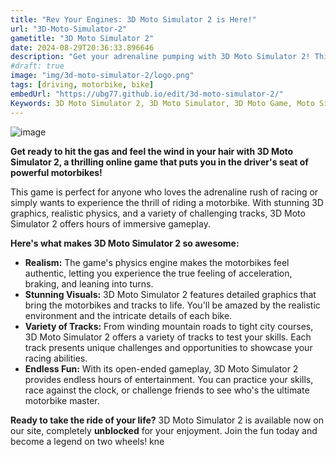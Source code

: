 ```yaml
---
title: "Rev Your Engines: 3D Moto Simulator 2 is Here!"
url: "3D-Moto-Simulator-2"
gametitle: "3D Moto Simulator 2"
date: 2024-08-29T20:36:33.896646
description: "Get your adrenaline pumping with 3D Moto Simulator 2! This exciting motorbike racing game features stunning 3D graphics, realistic physics, and a variety of challenging tracks. Play it unblocked now and become a racing champion!"
#draft: true
image: "img/3d-moto-simulator-2/logo.png"
tags: [driving, motorbike, bike]
embedUrl: "https://ubg77.github.io/edit/3d-moto-simulator-2/"
Keywords: 3D Moto Simulator 2, 3D Moto Simulator, 3D Moto Game, Moto Simulator, Moto Simulator Online, Unblocked Games, Classroom6x, Driving Games, Motorbike Games, Online Games, Free Games
---
```


![image](https://github.com/user-attachments/assets/b45cdc42-77df-4180-933b-9bb6c30816bf)

**Get ready to hit the gas and feel the wind in your hair with 3D Moto Simulator 2, a thrilling online game that puts you in the driver's seat of powerful motorbikes!** 

This game is perfect for anyone who loves the adrenaline rush of racing or simply wants to experience the thrill of riding a motorbike. With stunning 3D graphics, realistic physics, and a variety of challenging tracks, 3D Moto Simulator 2 offers hours of immersive gameplay.  

**Here's what makes 3D Moto Simulator 2 so awesome:**

* **Realism:**  The game's physics engine makes the motorbikes feel authentic, letting you experience the true feeling of acceleration, braking, and leaning into turns. 
* **Stunning Visuals:**  3D Moto Simulator 2 features detailed graphics that bring the motorbikes and tracks to life. You'll be amazed by the realistic environment and the intricate details of each bike. 
* **Variety of Tracks:**  From winding mountain roads to tight city courses, 3D Moto Simulator 2 offers a variety of tracks to test your skills. Each track presents unique challenges and opportunities to showcase your racing abilities. 
* **Endless Fun:**  With its open-ended gameplay, 3D Moto Simulator 2 provides endless hours of entertainment. You can practice your skills, race against the clock, or challenge friends to see who's the ultimate motorbike master.

**Ready to take the ride of your life?**  3D Moto Simulator 2 is available now on our site, completely **unblocked** for your enjoyment.  Join the fun today and become a legend on two wheels!
kne
